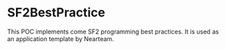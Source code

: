 SF2BestPractice
===============

This POC implements come SF2 programming best practices. It is used as an application template by Nearteam.
